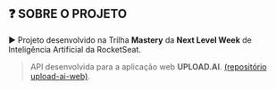 ## ❓ SOBRE O PROJETO
▶️ Projeto desenvolvido na Trilha **Mastery** da **Next Level Week** de Inteligência Artificial da RocketSeat.

> API desenvolvida para a aplicação web **UPLOAD.AI**. [(repositório upload-ai-web)](https://github.com/Ihury/upload-ai-web).